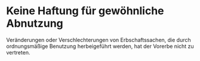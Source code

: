 # Keine Haftung für gewöhnliche Abnutzung

Veränderungen oder Verschlechterungen von Erbschaftssachen, die durch ordnungsmäßige Benutzung herbeigeführt werden, hat der Vorerbe nicht zu vertreten. 

